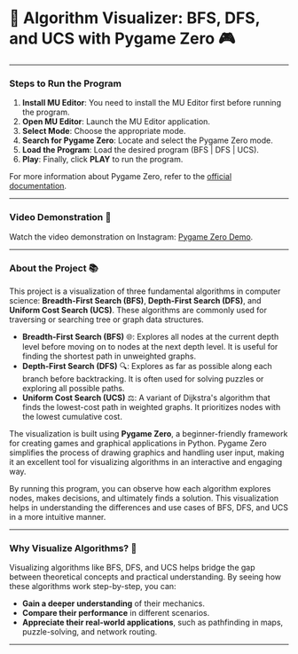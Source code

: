 # 🚀 Algorithm Visualizer: BFS, DFS, and UCS with Pygame Zero 🎮

---

### Steps to Run the Program

1. **Install MU Editor**: You need to install the MU Editor first before running the program.
2. **Open MU Editor**: Launch the MU Editor application.
3. **Select Mode**: Choose the appropriate mode.
4. **Search for Pygame Zero**: Locate and select the Pygame Zero mode.
5. **Load the Program**: Load the desired program (BFS | DFS | UCS).
6. **Play**: Finally, click **PLAY** to run the program.

For more information about Pygame Zero, refer to the [official documentation](https://pygame-zero.readthedocs.io/en/stable/introduction.html).

---

### Video Demonstration 🎥
Watch the video demonstration on Instagram: [Pygame Zero Demo](https://www.instagram.com/reel/CxagydOpKwg/?utm_source=ig_web_copy_link&igsh=MzRlODBiNWFlZA==).

---

### About the Project 📚

This project is a visualization of three fundamental algorithms in computer science: **Breadth-First Search (BFS)**, **Depth-First Search (DFS)**, and **Uniform Cost Search (UCS)**. These algorithms are commonly used for traversing or searching tree or graph data structures. 

- **Breadth-First Search (BFS)** 🌐: Explores all nodes at the current depth level before moving on to nodes at the next depth level. It is useful for finding the shortest path in unweighted graphs.
- **Depth-First Search (DFS)** 🔍: Explores as far as possible along each branch before backtracking. It is often used for solving puzzles or exploring all possible paths.
- **Uniform Cost Search (UCS)** ⚖️: A variant of Dijkstra's algorithm that finds the lowest-cost path in weighted graphs. It prioritizes nodes with the lowest cumulative cost.

The visualization is built using **Pygame Zero**, a beginner-friendly framework for creating games and graphical applications in Python. Pygame Zero simplifies the process of drawing graphics and handling user input, making it an excellent tool for visualizing algorithms in an interactive and engaging way.

By running this program, you can observe how each algorithm explores nodes, makes decisions, and ultimately finds a solution. This visualization helps in understanding the differences and use cases of BFS, DFS, and UCS in a more intuitive manner.

---

### Why Visualize Algorithms? 🤔
Visualizing algorithms like BFS, DFS, and UCS helps bridge the gap between theoretical concepts and practical understanding. By seeing how these algorithms work step-by-step, you can:
- **Gain a deeper understanding** of their mechanics.
- **Compare their performance** in different scenarios.
- **Appreciate their real-world applications**, such as pathfinding in maps, puzzle-solving, and network routing.

---